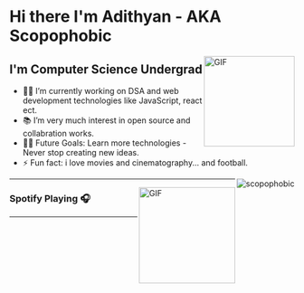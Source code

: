 
<h1> Hi there I'm Adithyan - AKA Scopophobic </h1>

<img align="right" alt="GIF" height="160px" src="https://media.giphy.com/media/du3J3cXyzhj75IOgvA/giphy.gif" />


<h2> I'm Computer Science Undergrad </h2>


- 👨‍💻 I’m currently working on DSA and web development technologies like JavaScript, react ect.
- 📚 I’m very much interest in open source and collabration works.
- 💪🏼 Future Goals: Learn more technologies - Never stop creating new ideas.
- ⚡ Fun fact: i love movies and cinematography... and football.
<img align="right" src="https://komarev.com/ghpvc/?username=scopophobic&label=Profile%20views&color=0e75b6&style=flat" alt="scopophobic" /> 


---

<img align="right" alt="GIF" height="170px" src="https://media.giphy.com/media/J5B1Y8QZnzXXbLQIBu/giphy.gif" />

### Spotify Playing 🎧

---


